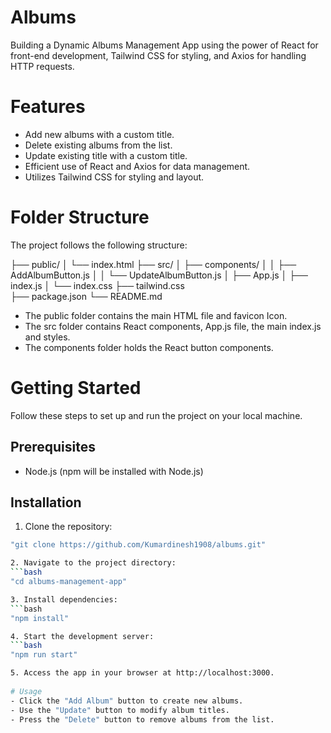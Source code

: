 # Albums
Building a Dynamic Albums Management App using the power of React for front-end development, Tailwind CSS for styling, and Axios for handling HTTP requests.

# Features
- Add new albums with a custom title.
- Delete existing albums from the list.
- Update existing title with a custom title.
- Efficient use of React and Axios for data management.
- Utilizes Tailwind CSS for styling and layout.

# Folder Structure
The project follows the following structure:

├── public/
│   └── index.html
├── src/
│   ├── components/
│   │   ├── AddAlbumButton.js
│   │   └── UpdateAlbumButton.js
│   ├── App.js
│   ├── index.js
│   └── index.css
├── tailwind.css       
├── package.json
└── README.md

- The public folder contains the main HTML file and favicon Icon.
- The src folder contains React components, App.js file, the main index.js and styles.
- The components folder holds the React button components.

# Getting Started
Follow these steps to set up and run the project on your local machine.

## Prerequisites
- Node.js (npm will be installed with Node.js)
  
## Installation
1. Clone the repository:
```bash
"git clone https://github.com/Kumardinesh1908/albums.git"

2. Navigate to the project directory:
```bash
"cd albums-management-app"

3. Install dependencies:
```bash
"npm install"

4. Start the development server:
```bash
"npm run start"

5. Access the app in your browser at http://localhost:3000.
   
# Usage
- Click the "Add Album" button to create new albums.
- Use the "Update" button to modify album titles.
- Press the "Delete" button to remove albums from the list.
